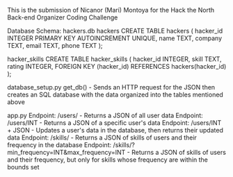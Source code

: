 This is the submission of Nicanor (Mari) Montoya for the Hack the North Back-end Organizer Coding Challenge

Database Schema: hackers.db
hackers
CREATE TABLE hackers (
    hacker_id INTEGER PRIMARY KEY AUTOINCREMENT UNIQUE,
    name TEXT,
    company TEXT,
    email TEXT,
    phone TEXT
);

hacker_skills
CREATE TABLE hacker_skills (
    hacker_id INTEGER,
    skill TEXT,
    rating INTEGER,
    FOREIGN KEY (hacker_id) REFERENCES hackers(hacker_id)
);

database_setup.py
  get_db()
    - Sends an HTTP request for the JSON then creates an SQL database with the data organized into the
      tables mentioned above

app.py
  Endpoint: /users/
    - Returns a JSON of all user data
  Endpoint: /users/INT
    - Returns a JSON of a specific user's data
  Endpoint: /users/INT + JSON
    - Updates a user's data in the database, then returns their updated data
  Endpoint: /skills/
    - Returns a JSON of skills of users and their frequency in the database
  Endpoint: /skills/?min_frequency=INT&max_frequency=INT
    - Returns a JSON of skills of users and their frequency, but only for skills whose frequency are within the bounds set
  
